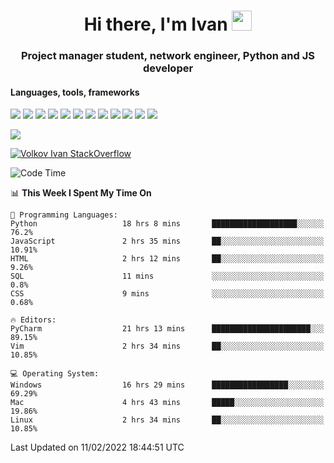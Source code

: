 <h1 align="center">Hi there, I'm Ivan <img src="https://github.com/blackcater/blackcater/blob/main/images/Hi.gif" height="32"></h1>
<h3 align="center">Project manager student, network engineer, Python and JS developer</h3>

<h4>Languages, tools, frameworks</h5>
<p float="left">
<img src="https://img.shields.io/badge/python-3670A0?style=for-the-badge&logo=python&logoColor=ffdd54">
<img src="https://img.shields.io/badge/django-%23092E20.svg?style=for-the-badge&logo=django&logoColor=white">
<img src="https://img.shields.io/badge/postgres-%23316192.svg?style=for-the-badge&logo=postgresql&logoColor=white">
<img src="https://img.shields.io/badge/pycharm-143?style=for-the-badge&logo=pycharm&logoColor=black&color=black&labelColor=green">
<img src="https://img.shields.io/badge/VIM-%2311AB00.svg?style=for-the-badge&logo=vim&logoColor=white">
<img src="https://img.shields.io/badge/Debian-D70A53?style=for-the-badge&logo=debian&logoColor=white">
<img src="https://img.shields.io/badge/Fedora-294172?style=for-the-badge&logo=fedora&logoColor=white">
<img src="https://img.shields.io/badge/mac%20os-000000?style=for-the-badge&logo=macos&logoColor=F0F0F0">
<img src="https://img.shields.io/badge/jira-%230A0FFF.svg?style=for-the-badge&logo=jira&logoColor=white">
<img src="https://img.shields.io/badge/Notion-%23000000.svg?style=for-the-badge&logo=notion&logoColor=white">
<img src="https://img.shields.io/badge/nginx-%23009639.svg?style=for-the-badge&logo=nginx&logoColor=white">
<img src="ttps://img.shields.io/badge/git-%23F05033.svg?style=for-the-badge&logo=git&logoColor=white">
 </p>
 <img src="https://www.codewars.com/users/1interceptor3/badges/large">
 
 [![Volkov Ivan StackOverflow](https://github-readme-stackoverflow.vercel.app/?userID=18140559&layout=compact&theme=dark)](https://stackoverflow.com/users/18140559/volkov-ivan)

<!--START_SECTION:waka-->
![Code Time](http://img.shields.io/badge/Code%20Time-29%20hrs%2045%20mins-blue)

📊 **This Week I Spent My Time On** 

```text
💬 Programming Languages: 
Python                   18 hrs 8 mins       ███████████████████░░░░░░   76.2% 
JavaScript               2 hrs 35 mins       ██░░░░░░░░░░░░░░░░░░░░░░░   10.91% 
HTML                     2 hrs 12 mins       ██░░░░░░░░░░░░░░░░░░░░░░░   9.26% 
SQL                      11 mins             ░░░░░░░░░░░░░░░░░░░░░░░░░   0.8% 
CSS                      9 mins              ░░░░░░░░░░░░░░░░░░░░░░░░░   0.68%

🔥 Editors: 
PyCharm                  21 hrs 13 mins      ██████████████████████░░░   89.15% 
Vim                      2 hrs 34 mins       ██░░░░░░░░░░░░░░░░░░░░░░░   10.85%

💻 Operating System: 
Windows                  16 hrs 29 mins      █████████████████░░░░░░░░   69.29% 
Mac                      4 hrs 43 mins       █████░░░░░░░░░░░░░░░░░░░░   19.86% 
Linux                    2 hrs 34 mins       ██░░░░░░░░░░░░░░░░░░░░░░░   10.85%

```


 Last Updated on 11/02/2022 18:44:51 UTC
<!--END_SECTION:waka-->
